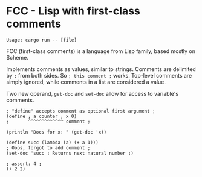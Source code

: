 # FCC - Lisp with first-class comments

`Usage: cargo run -- [file]`

FCC (first-class comments) is a language from Lisp family, based mostly on
Scheme.

Implements comments as values, similar to strings. Comments are delimited by `;`
from both sides. So `; this comment ;` works. Top-level comments are simply
ignored, while comments in a list are considered a value.

Two new operand, `get-doc` and `set-doc` allow for access to variable's
comments.

```
; "define" accepts comment as optional first argument ;
(define ; a counter ; x 0)
;       ^^^^^^^^^^^^^ comment ;

(println "Docs for x: " (get-doc 'x))

(define succ (lambda (a) (+ a 1)))
; Oops, forgot to add comment ;
(set-doc 'succ ; Returns next natural number ;)

; assert: 4 ;
(+ 2 2)
```
